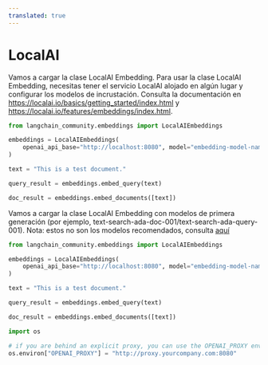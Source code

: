 ```yaml
---
translated: true
---
```


# LocalAI

Vamos a cargar la clase LocalAI Embedding. Para usar la clase LocalAI Embedding, necesitas tener el servicio LocalAI alojado en algún lugar y configurar los modelos de incrustación. Consulta la documentación en https://localai.io/basics/getting_started/index.html y https://localai.io/features/embeddings/index.html.

```python
from langchain_community.embeddings import LocalAIEmbeddings
```

```python
embeddings = LocalAIEmbeddings(
    openai_api_base="http://localhost:8080", model="embedding-model-name"
)
```

```python
text = "This is a test document."
```

```python
query_result = embeddings.embed_query(text)
```

```python
doc_result = embeddings.embed_documents([text])
```

Vamos a cargar la clase LocalAI Embedding con modelos de primera generación (por ejemplo, text-search-ada-doc-001/text-search-ada-query-001). Nota: estos no son los modelos recomendados, consulta [aquí](https://platform.openai.com/docs/guides/embeddings/what-are-embeddings)

```python
from langchain_community.embeddings import LocalAIEmbeddings
```

```python
embeddings = LocalAIEmbeddings(
    openai_api_base="http://localhost:8080", model="embedding-model-name"
)
```

```python
text = "This is a test document."
```

```python
query_result = embeddings.embed_query(text)
```

```python
doc_result = embeddings.embed_documents([text])
```

```python
import os

# if you are behind an explicit proxy, you can use the OPENAI_PROXY environment variable to pass through
os.environ["OPENAI_PROXY"] = "http://proxy.yourcompany.com:8080"
```

